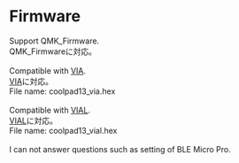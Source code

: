 # Firmware

Support QMK_Firmware.
<br>
QMK_Firmwareに対応。
<br>
<br>
Compatible with [VIA](https://usevia.app/).
<br>
[VIA](https://usevia.app/)に対応。
<br>
File name: coolpad13_via.hex
<br>
<br>
Compatible with [VIAL](https://get.vial.today/).
<br>
[VIAL](https://get.vial.today/)に対応。
<br>
File name: coolpad13_vial.hex
<br>
<br>
I can not answer questions such as setting of BLE Micro Pro.